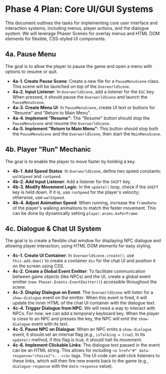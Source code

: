 # Phase 4 Plan: Core UI/GUI Systems

This document outlines the tasks for implementing core user interface and interaction systems, including menus, player actions, and the dialogue system. We will leverage Phaser Scenes for overlay menus and HTML DOM elements for flexible, CSS-styled UI components.

## 4a. Pause Menu

The goal is to allow the player to pause the game and open a menu with options to resume or quit.

*   **4a-1. Create Pause Scene**: Create a new file for a `PauseMenuScene` class. This scene will be launched *on top* of the `OverworldScene`.
*   **4a-2. Input Listener**: In `OverworldScene`, add a listener for the `ESC` key. When pressed, it should pause the `OverworldScene` and launch the `PauseMenuScene`.
*   **4a-3. Create Menu UI**: In `PauseMenuScene`, create UI text or buttons for "Resume" and "Return to Main Menu".
*   **4a-4. Implement "Resume"**: The "Resume" button should stop the `PauseMenuScene` and resume the `OverworldScene`.
*   **4a-5. Implement "Return to Main Menu"**: This button should stop both the `PauseMenuScene` and the `OverworldScene`, then start the `MainMenuScene`.

## 4b. Player "Run" Mechanic

The goal is to enable the player to move faster by holding a key.

*   **4b-1. Add Speed States**: In `OverworldScene`, define two speed constants: `walkSpeed` and `runSpeed`.
*   **4b-2. Add Input Listener**: Add a listener for the `SHIFT` key.
*   **4b-3. Modify Movement Logic**: In the `update()` loop, check if the `SHIFT` key is held down. If it is, use `runSpeed` for the player's velocity; otherwise, use `walkSpeed`.
*   **4b-4. Adjust Animation Speed**: When running, increase the `frameRate` of the player's walking animations to match the faster movement. This can be done by dynamically setting `player.anims.msPerFrame`.

## 4c. Dialogue & Chat UI System

The goal is to create a flexible chat window for displaying NPC dialogue and allowing player interaction, using HTML DOM elements for easy styling.

*   **4c-1. Create UI Container**: In `OverworldScene.create()`, use `this.add.dom()` to create a container `div` for the chat UI and position it on the screen using CSS.
*   **4c-2. Create a Global Event Emitter**: To facilitate communication between game objects (like NPCs) and the UI, create a global event emitter (`new Phaser.Events.EventEmitter()`) accessible throughout the scene.
*   **4c-3. Display Dialogue on Event**: The `OverworldScene` will listen for a `show-dialogue` event on the emitter. When this event is fired, it will update the inner HTML of the chat UI container with the dialogue text.
*   **4c-4. Trigger Dialogue from NPC**: We will need a way to interact with NPCs. For now, we can add a temporary keyboard key. When the player is close to an NPC and presses the key, the NPC will emit the `show-dialogue` event with its text.
*   **4c-5. Pause NPC on Dialogue**: When an NPC emits a `show-dialogue` event, it should set an internal flag (e.g., `isTalking = true`). In its `update()` method, if this flag is true, it should halt its movement.
*   **4c-6. Implement Clickable Links**: The dialogue text passed in the event can be an HTML string. This allows for including `<a href="#" data-response="choice1">...</a>` tags. The UI code can add click listeners to these links, which will then fire new events back to the game (e.g., `dialogue-response` with the `data-response` value).
